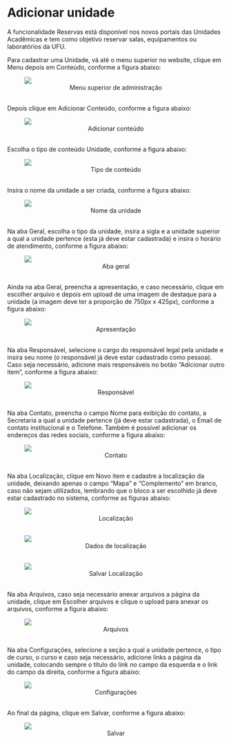 # Adicionar unidade

A funcionalidade Reservas está disponível nos novos portais das Unidades Acadêmicas e tem como objetivo reservar salas, equipamentos ou laboratórios da UFU.

Para cadastrar uma Unidade, vá até o menu superior no website, clique em Menu depois em Conteúdo, conforme a figura abaixo:

<figure class="image">
  <img src="../imgs/3 - Adicionar Unidade/3 - Adicionar Unidade 1.1.png">
  <center><figcaption>Menu superior de administração</figcaption></center>
  </br>
</figure>

Depois clique em Adicionar Conteúdo, conforme a figura abaixo:

<figure class="image">
  <img src="../imgs/3 - Adicionar Unidade/3 - Adicionar Unidade 1.2.png">
  <center><figcaption>Adicionar conteúdo</figcaption></center>
  </br>
</figure>

Escolha o tipo de conteúdo Unidade, conforme a figura abaixo:

<figure class="image">
  <img src="../imgs/3 - Adicionar Unidade/3 - Adicionar Unidade 2.png">
  <center><figcaption>Tipo de conteúdo</figcaption></center>
  </br>
</figure>

Insira o nome da unidade a ser criada, conforme a figura abaixo:

<figure class="image">
  <img src="../imgs/3 - Adicionar Unidade/3 - Adicionar Unidade 3.png">
  <center><figcaption>Nome da unidade</figcaption></center>
  </br>
</figure>

Na aba Geral, escolha o tipo da unidade, insira a sigla e a unidade superior a qual a unidade pertence (esta já deve estar cadastrada) e insira o horário de atendimento, conforme a figura abaixo:

<figure class="image">
  <img src="../imgs/3 - Adicionar Unidade/3 - Adicionar Unidade 4.png">
  <center><figcaption>Aba geral</figcaption></center>
  </br>
</figure>

Ainda na aba Geral, preencha a apresentação, e caso necessário, clique em escolher arquivo e depois em upload de uma imagem de destaque para a unidade (a imagem deve ter a proporção de 750px x 425px), conforme a figura abaixo:

<figure class="image">
  <img src="../imgs/3 - Adicionar Unidade/3 - Adicionar Unidade 5.png">
  <center><figcaption>Apresentação</figcaption></center>
  </br>
</figure>

Na aba Responsável, selecione o cargo do responsável legal pela unidade e insira seu nome (o responsável já deve estar cadastrado como pessoa). Caso seja necessário, 
adicione mais responsáveis no botão “Adicionar outro item”, conforme a figura abaixo:

<figure class="image">
  <img src="../imgs/3 - Adicionar Unidade/3 - Adicionar Unidade 6.png">
  <center><figcaption>Responsável</figcaption></center>
  </br>
</figure>

Na aba Contato, preencha o campo Nome para exibição do contato, a Secretaria a qual a unidade pertence (já deve estar cadastrada), o Email de contato institucional e o Telefone. 
Também é possível adicionar os endereços das redes sociais, conforme a figura abaixo:

<figure class="image">
  <img src="../imgs/3 - Adicionar Unidade/3 - Adicionar Unidade 7.png">
  <center><figcaption>Contato</figcaption></center>
  </br>
</figure>

Na aba Localização, clique em Novo item e cadastre a localização da unidade, deixando apenas o campo “Mapa” e “Complemento” em branco, caso não sejam utilizados, 
lembrando que o bloco a ser escolhido já deve estar cadastrado no sistema, conforme as figuras abaixo:

<figure class="image">
  <img src="../imgs/3 - Adicionar Unidade/3 - Adicionar Unidade 8.1.png">
  <center><figcaption>Localização</figcaption></center>
  </br>
</figure>

<figure class="image">
  <img src="../imgs/3 - Adicionar Unidade/3 - Adicionar Unidade 8.2.png">
  <center><figcaption>Dados de localização</figcaption></center>
  </br>
</figure>

<figure class="image">
  <img src="../imgs/3 - Adicionar Unidade/3 - Adicionar Unidade 8.3.png">
  <center><figcaption>Salvar Localização</figcaption></center>
  </br>
</figure>

Na aba Arquivos, caso seja necessário anexar arquivos a página da unidade, clique em Escolher arquivos e clique o upload para anexar os arquivos, conforme a figura abaixo:

<figure class="image">
  <img src="../imgs/3 - Adicionar Unidade/3 - Adicionar Unidade 9.png">
  <center><figcaption>Arquivos</figcaption></center>
  </br>
</figure>

Na aba Configurações, selecione a seção a qual a unidade pertence, o tipo de curso, o curso e caso seja necessário, adicione links a página da unidade, colocando sempre o título do link no campo da esquerda e o link do campo da direita, conforme a figura abaixo:

<figure class="image">
  <img src="../imgs/3 - Adicionar Unidade/3 - Adicionar Unidade 10.1.png">
  <center><figcaption>Configurações</figcaption></center>
  </br>
</figure>

Ao final da página, clique em Salvar, conforme a figura abaixo:

<figure class="image">
  <img src="../imgs/3 - Adicionar Unidade/3 - Adicionar Unidade 10.2.png">
  <center><figcaption>Salvar</figcaption></center>
  </br>
</figure>